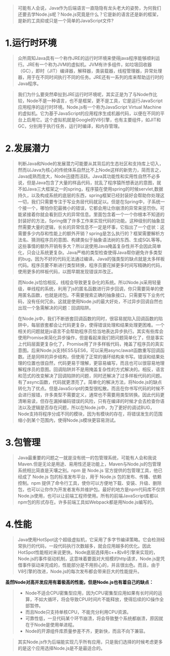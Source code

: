 > 可能有人会说，Java作为后端语言一直隐隐有龙头老大的姿势，为何我们还要去学Node.js呢？Node.js究竟是什么？它是新的语言还是新的框架，是新的工具抑或只是一个简单的JavaScript文件?

# 1.运行时环境
> 众所周知Java具有一个称作JRE的运行时环境来使得java程序能够顺利运行。JRE有一个称为JVM的虚拟机。JVM有许多组件，如垃圾回收器（GC），即时（JIT）编译器，解释器，类装载器，线程管理器，异常处理器，用于在不同时间执行不同的任务。JRE还有一系列的库来帮助运行时的Java程序。


> 我们为什么要突然牵扯到JRE运行时环境呢，其实正是为了与Node作比较，Node不是一种语言，也不是框架，更不是工具，它是运行JavaScript应用程序的运行时环境。Node.js有一个称为JavaScript Virtual Machine的虚拟机。它为基于JavaScript的应用程序生成机器代码，以便在不同的平台上启用它。这个虚拟机就是Google的V8引擎，也有主要组件，如JIT和GC，分别用于执行任务，运行时编译，和内存管理。

# 2.发展潜力
> 判断Java和Node的发展潜力可能要从其背后的生态社区和支持库上切入，然而以Java为核心的传统体系自然比不上Node这样的新势力，简而言之，Java成熟而庞大，Node迅捷而活跃。Java其功能性和实用性自然不必多说，但是Java包含了大量的样品代码，扰乱了程序猿所想表达的意图，就不如Java三大框架之一的spring，程序猿在使用spring的时候servlet,数据持久，以及构成系统的底层的东西，spring框架已经封装好会帮助你处理这一切，我们只需要专注于写业务层代码就足以。但是在Spring中，子系统一个接一个，哪怕你犯最微小的错误，它都会用让你崩溃的异常来惩罚你。可能紧接着你就会看到巨大的异常信息。里面包含着一个一个你根本不知道的封装好的方法，Spring做了许多工作来实现代码的功能。这种级别的抽象显然需要大量的逻辑，长长的异常信息不一定是坏事，它指出了一个症状：这需要多少内存和性能上的额外开销？spring是怎么执行的？框架需要解析方法名、猜测程序员的意图、构建类似于抽象语法树的东西、生成SQL等等。这些事情的额外开销有多大？所以说使用Java掩盖复杂性并不会因此简单化，只会让系统更复杂。Java严格的类型检查使得Java帮你避免许多类型的bug，因为不好的代码无法通过编译。Java的强类型的缺点就是太多样板代码。程序员要不断进行类型转换，程序员要花掉更多时间写精确的代码，使用更多的样板代码，以图早期发现错误并改正。

> 而Node.js恰恰相反。线程会导致更复杂化的系统。所以Node.js采用轻量级，单线程的系统，利用了js的匿名函数进行异步回调，你只需要简单的使用匿名函数，也就是闭包。不需要搜索正确的抽象接口，只需要写下业务代码，没有任何冗余。这就是使用Node.js的最大好处，不过异步回调自然也出现一个急需解决的问题：回调陷阱。

> 在Node.js中，我们不断嵌套回调函数的同时，很容易就陷入回调函数的陷阱中，每层嵌套都会让代码更复杂，使得错误处理和结果处理更困难。一个相关的问题就是js语言不会帮助程序员恰当地表达异步执行。其实有些库会使用Promise来简化异步操作，但是看起来我们把问题简单化了，但是事实上代码层面更复杂化了，Promise用了许多样板代码，掩盖了程序员的真实意图。后来Node.js支持ES5与ES6，可以采用async/await函数重写回调函数。还是同样的异步结构，但使用了正常的循环结构来书写。错误和结果处理的位置也很自然，代码更易于理解，更容易编写，而且也可以很容易地理解程序员的意图。回调陷阱并不是用掩盖复杂性的方式解决的。相反，语言和范式的改变解决了回调陷阱的问题，同时还解决了过多样板代码的问题。有了async函数，代码就更漂亮了。简单化的解决方法，将Node.js的缺点转化为了优点。但是JavaScript的类型很松散。而且在你书写代码的时候不会进行报错，许多类型不需要定义，通常也不需要用类型转换。因此代码更清晰易读，但存在漏掉编码错误的风险，只有在编译的时候才会去检查你语法以及逻辑是否存在问题，所以在Node.js中，为了更好的调试BUG，Node支持将程序分成不同的模块，因为有模块的存在，将错误发生的范围缩小到某个范围内，使得Node.js模块更容易测试。


# 3.包管理
> Java最重要的问题之一就是没有统一的包管理系统，可能有人会和我说Maven.但是无论是用途、易用性还是功能上，Maven与Node.js的包管理系统相比简直是天壤之别。npm 是 Node.js 官方提供的包管理工具，他已经成了 Node.js 包的标准发布平台，用于 Node.js 包的发布、传播、依赖控制。npm 提供了命令行工具，使你可以方便地下载、安装、升级、删除包，也可以让你作为开发者发布并维护包。最好的地方是npm代码库不仅供Node.js使用，也可以让前端工程师使用。所有的前端JavaScript库都以npm包的形式存在。许多前端工具如Webpack都是用Node.js编写的。

# 4.性能
> Java使用HotSpot这个超级虚拟机，它采用了多字节编译策略。它会检测经常执行的代码，一段代码执行次数越多，就会应用越多的优化。因此HotSpot性能相对来说更快。Node底层选择用c++和v8引擎来实现的，Node.js的事件驱动机制，这意味着要面对大规模的http请求，Node.js是凭借事件驱动来完成的，性能部分是不用担心的，并且很出色。而且，由于V8引擎的改进，Node.js的每次发布都会带来巨大的性能提升。


**虽然Node对高并发应用有着极高的性能，但是Node.js也有着自己的缺点：**


> * Node不适合CPU密集型应用，因为CPU密集型应用如果有长时间的运算，不如大循环，将会导致CPU时间片不能释放，使得后续的IO操作全部暂停。
> * 而且Node只支持单核CPU，不能充分利用CPU资源。
> * 可靠性低，一旦代码某个环节崩溃，将会导致整个系统都崩溃，原因就在于Node是使用单进程。
> * Node的开源组件库质量参差不齐，更新快，而且不向下兼容。

> 其实Node.js作为后端能实现几乎所有应用，只是我们选择的时候考虑更多的是这个应用选择Node.js是不是最适合的。